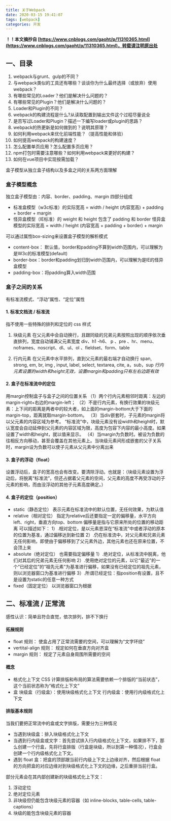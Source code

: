 ```yaml
---
title: 关于Webpack
date: 2020-03-15 19:41:07
tags: [webpack]
categories: 开发
---
```


**！！本文摘抄自 [https://www.cnblogs.com/gaoht/p/11310365.html](https://www.cnblogs.com/gaoht/p/11310365.html)，转载请注明原出处**

## 一、目录
1. webpack与grunt、gulp的不同？
2. 与webpack类似的工具还有哪些？谈谈你为什么最终选择（或放弃）使用webpack？
3. 有哪些常见的Loader？他们是解决什么问题的？
4. 有哪些常见的Plugin？他们是解决什么问题的？
5. Loader和Plugin的不同？
6. webpack的构建流程是什么?从读取配置到输出文件这个过程尽量说全
7. 是否写过Loader和Plugin？描述一下编写loader或plugin的思路？
8. webpack的热更新是如何做到的？说明其原理？
9. 如何利用webpack来优化前端性能？（提高性能和体验）
10. 如何提高webpack的构建速度？
11. 怎么配置单页应用？怎么配置多页应用？
12. npm打包时需要注意哪些？如何利用webpack来更好的构建？
13. 如何在vue项目中实现按需加载？


盒子模型从独立盒子结构以及多盒之间的关系两方面理解
### 盒子模型概念
独立盒子模型由：内容、border、padding、margin 四部分组成
- 标准盒模型（w3c标准）的实际宽高 = width / height (内容宽高) + padding + border + margin
- 怪异盒模型（IE标准）的 weight 和 height 包含了 padding 和 border
怪异盒模型的实际宽高 = width / height (内容宽高 + padding + border)  + margin

可以通过属性box-sizing来设置盒子模型的解析模式
- content-box： 默认值，border和padding不算到width范围内，可以理解为是W3c的标准模型(default)
- border-box：border和padding划归到width范围内，可以理解为是IE的怪异盒模型
- padding-box：将padding算入width范围

### 盒子之间的关系
有标准流模式、“浮动”属性、“定位”属性
#### 1. 标准文档流 / 标准流
指不使用一些特殊的排列和定位的 css 样式
1. 块级元素
  在父元素中会自动换行，且跟同级的兄弟元素按照出现的顺序依次垂直排列，宽度自动铺满父元素宽度
  div、h1 -h6、 p 、pre 、hr、menu、noframes、noscript、dl、ul、ol 、fieldset、form、table

2. 行内元素
  在父元素中水平排列，直到父元素的最右端才自动换行
  span, strong, em, br, img , input, label, select, textarea, cite, a，sub，sup
  *行内元素设置的width和height无效，设置margin和padding只有左右边距有效*

#### 2. 盒子在标准流中的定位
用margin控制盒子与盒子之间的位置关系
（1）两个行内元素相邻时距离：左边的margin-right+右边的margin-left；
（2）不是行内元素，有换行效果的块级元素：上下间的距离是两者中的较大者，如上面的margin-bottom大于下面的margin-top，距离就取margin-bottom。
（3）当div嵌套时，子元素的margin将以父元素的内容区域为参考。
“标准流”中，块级元素没有设width和height时，默认宽度会自动延伸到父元素的内容区域为限，高度为包容下内容的最小高度。如果设置了width和height，就以值来显示。
（4）当margin为负数时。被设为负数的往相反方向移动，甚至会覆盖在其他元素上。当块级元素间形成嵌套的父子关系时，margin设为负数可以使子元素从父元素中分离出来

#### 3. 盒子的浮动（float）
  设置浮动后，盒子的宽高也会有改变。要清除浮动。也就是：（块级元素设置为浮动后，将脱离“标准流”，但还占据着父元素的空间，父元素的高度不再受浮动的子元素的影响，而由没浮动的其他子元素高度确定。）

#### 4. 盒子的定位（position）
- static（静态定位）
表示元素在标准流中的默认位置，无任何效果，为默认值
- relative（相对定位）
指定为relative后还要指定一定的偏移量，水平方向left、right，垂直方向top、bottom
偏移量是指与它原来所处的位置的移动距离
可以描述如下：
    1）.相对定位，是以元素恩深在“标准流”中或者浮动的原本的位置为基准，通过偏移达到新位置
    2）.仍在标准流中，对父元素和兄弟元素无任何影响，即使由于偏移移到了父元素外边，其他元素也还在原来位置，不会顶上来
- absolute（绝对定位）
也需要指定偏移量
    1）.绝对定位，从标准流中脱离，他们对其后的兄弟元素无任何影响
    2）.使用绝对定位的元素，以它“最近”的一个“已经定位”的“祖先元素”为基准进行偏移，如果没有已经定位的祖先元素，则以浏览器窗口为基准进行偏移
    3）.所谓已经定位：指position有设置，且不是设置为static的任意一种方式
- fixed（固定定位）
以浏览器窗口为根据

## 二、标准流 / 正常流
感性认识：简单且符合直觉，依次排列，排不下换行

#### 拓展规则
- float 规则：
  使盒占用了正常流需要的空间，可以理解为“文字环绕”
- vertital-align 规则：
  规定如何在垂直方向对齐盒
- margin 规则：
  规定了元素自身周围所需要的空间
  
#### 概念
- 格式化上下文
  CSS 计算排版和布局的算法需要依赖一个排版的“当前状态”，这个当前状态称为“格式化上下文”
- 盒
  块级盒（行级盒）：使用块级格式化上下文
  行内级盒：使用行内级格式化上下文
  
#### 排版基本规则
当我们要把正常流中的盒或文字排版，需要分为三种情况
- 当遇到块级盒：排入块级格式化上下文
- 当遇到行内级盒或文字：首先尝试排入行内级格式化上下文，如果排不下，那么创建一个行盒，先将行盒排版（行盒是块级，所以到第一种情况），行盒会创建一个行内级格式化上下文。
- 遇到 float 盒：把盒的顶部跟当前行内级上下文上边缘对齐，然后根据 float 的方向把盒的对应边缘对到块级格式化上下文的边缘，之后重排当前行盒。

部分元素会在其内部创建新的块级格式化上下文：
1. 浮动定位
2. 绝对定位元素
3. 非块级但仍能包含块级元素的容器（如 inline-blocks, table-cells, table-captions）
4. 块级的能包含块级元素的容器
